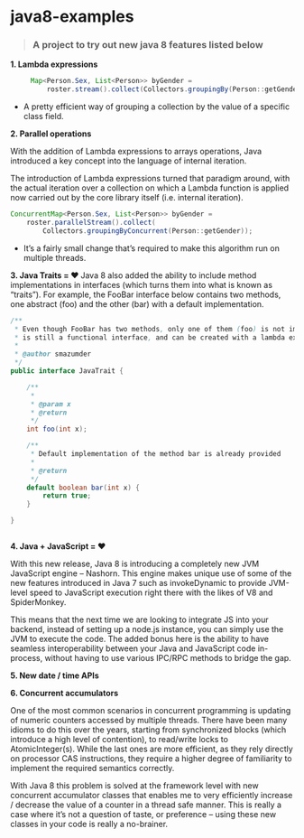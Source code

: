 java8-examples
==============

> ### A project to try out new java 8 features listed below

<b> 1. Lambda expressions </b>



```java
     Map<Person.Sex, List<Person>> byGender =
         roster.stream().collect(Collectors.groupingBy(Person::getGender));
```

* A pretty efficient way of grouping a collection by the value of a specific class field.


<b> 2. Parallel operations </b>

With the addition of Lambda expressions to arrays operations, Java introduced a key concept into the language of internal iteration. 

The introduction of Lambda expressions turned that paradigm around, with the actual iteration over a collection on which a Lambda function is applied now carried out by the core library itself (i.e. internal iteration).



```java
ConcurrentMap<Person.Sex, List<Person>> byGender =
    roster.parallelStream().collect(
        Collectors.groupingByConcurrent(Person::getGender));
```

* It’s a fairly small change that’s required to make this algorithm run on multiple threads.

<b>3. Java Traits = ❤ </b>
Java 8 also added the ability to include method implementations in interfaces (which turns them into what is known as “traits”). For
example, the FooBar interface below contains two methods, one abstract (foo) and the other (bar) with a default implementation.
```java
/**
 * Even though FooBar has two methods, only one of them (foo) is not implemented, so it
 * is still a functional interface, and can be created with a lambda expression.
 *
 * @author smazumder
 */
public interface JavaTrait {

    /**
     *
     * @param x
     * @return
     */
    int foo(int x);

    /**
     * Default implementation of the method bar is already provided
     *
     * @return
     */
    default boolean bar(int x) {
        return true;
    }

}
 
```

<b>4. Java + JavaScript = ❤ </b>

With this new release, Java 8 is introducing a completely new JVM JavaScript engine – Nashorn. This engine makes unique use of some of the new features introduced in Java 7 such as invokeDynamic to provide JVM-level speed to JavaScript execution right there with the likes of V8 and SpiderMonkey.

This means that the next time we are looking to integrate JS into your backend, instead of setting up a node.js instance, you can simply use the JVM to execute the code. The added bonus here is the ability to have seamless interoperability between your Java and JavaScript code in-process, without having to use various IPC/RPC methods to bridge the gap.

<b> 5. New date / time APIs </b>



<b> 6. Concurrent accumulators </b>

One of the most common scenarios in concurrent programming is updating of numeric counters accessed by multiple threads. There have been many idioms to do this over the years, starting from synchronized blocks (which introduce a high level of contention), to read/write locks to AtomicInteger(s). While the last ones are more efficient, as they rely directly on processor CAS instructions, they require a higher degree of familiarity to implement the required semantics correctly.

With Java 8 this problem is solved at the framework level with new concurrent accumulator classes that enables me to very efficiently increase / decrease the value of a counter in a thread safe manner. This is really a case where it’s not a question of taste, or preference – using these new classes in your code is really a no-brainer.


